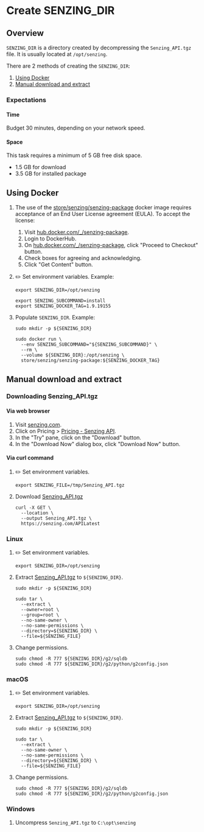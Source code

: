 # Create SENZING_DIR

## Overview

`SENZING_DIR` is a directory created by decompressing the `Senzing_API.tgz` file.
It is usually located at `/opt/senzing`.

There are 2 methods of creating the `SENZING_DIR`:

1. [Using Docker](#using-docker)
1. [Manual download and extract](#manual-download-and-extract)

### Expectations

#### Time

Budget 30 minutes, depending on your network speed.

#### Space

This task requires a minimum of 5 GB free disk space.

- 1.5 GB for download
- 3.5 GB for installed package

## Using Docker

1. The use of the [store/senzing/senzing-package](https://hub.docker.com/_/senzing-package)
docker image requires acceptance of an End User License agreement (EULA).
To accept the license:

    1. Visit [hub.docker.com/_/senzing-package](https://hub.docker.com/_/senzing-package).
    1. Login to DockerHub.
    1. On [hub.docker.com/_/senzing-package](https://hub.docker.com/_/senzing-package), click "Proceed to Checkout" button.
    1. Check boxes for agreeing and acknowledging.
    1. Click "Get Content" button.

1. :pencil2: Set environment variables.
   Example:

    ```console
    export SENZING_DIR=/opt/senzing

    export SENZING_SUBCOMMAND=install
    export SENZING_DOCKER_TAG=1.9.19155
    ```

1. Populate `SENZING_DIR`.
   Example:

    ```console
    sudo mkdir -p ${SENZING_DIR}

    sudo docker run \
      --env SENZING_SUBCOMMAND="${SENZING_SUBCOMMAND}" \
      --rm \
      --volume ${SENZING_DIR}:/opt/senzing \
      store/senzing/senzing-package:${SENZING_DOCKER_TAG}
    ```

## Manual download and extract

### Downloading Senzing_API.tgz

#### Via web browser

1. Visit [senzing.com](https://senzing.com/).
1. Click on Pricing > [Pricing - Senzing API](https://senzing.com/pricing/pricing-senzing-api/).
1. In the "Try" pane, click on the "Download" button.
1. In the "Download Now" dialog box, click "Download Now" button.

#### Via curl command

1. :pencil2: Set environment variables.

    ```console
    export SENZING_FILE=/tmp/Senzing_API.tgz
    ```

1. Download [Senzing_API.tgz](https://s3.amazonaws.com/public-read-access/SenzingComDownloads/Senzing_API.tgz)

    ```console
    curl -X GET \
      --location \
      --output Senzing_API.tgz \
      https://senzing.com/APILatest
    ```

### Linux

1. :pencil2: Set environment variables.

    ```console
    export SENZING_DIR=/opt/senzing
    ```

1. Extract [Senzing_API.tgz](https://s3.amazonaws.com/public-read-access/SenzingComDownloads/Senzing_API.tgz)
   to `${SENZING_DIR}`.

    ```console
    sudo mkdir -p ${SENZING_DIR}

    sudo tar \
      --extract \
      --owner=root \
      --group=root \
      --no-same-owner \
      --no-same-permissions \
      --directory=${SENZING_DIR} \
      --file=${SENZING_FILE}
    ```

1. Change permissions.

    ```console
    sudo chmod -R 777 ${SENZING_DIR}/g2/sqldb
    sudo chmod -R 777 ${SENZING_DIR}/g2/python/g2config.json
    ```

### macOS

1. :pencil2: Set environment variables.

    ```console
    export SENZING_DIR=/opt/senzing
    ```

1. Extract [Senzing_API.tgz](https://s3.amazonaws.com/public-read-access/SenzingComDownloads/Senzing_API.tgz)
   to `${SENZING_DIR}`.

    ```console
    sudo mkdir -p ${SENZING_DIR}

    sudo tar \
      --extract \
      --no-same-owner \
      --no-same-permissions \
      --directory=${SENZING_DIR} \
      --file=${SENZING_FILE}
    ```

1. Change permissions.

    ```console
    sudo chmod -R 777 ${SENZING_DIR}/g2/sqldb
    sudo chmod -R 777 ${SENZING_DIR}/g2/python/g2config.json
    ```

### Windows

1. Uncompress `Senzing_API.tgz` to `C:\opt\senzing`
